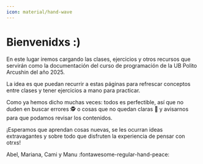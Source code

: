 ```yaml
---
icon: material/hand-wave
---
```


# Bienvenidxs :)

En este lugar iremos cargando las clases, ejercicios y otros recursos que servirán como la documentación del curso de
programación de la UB Polito Arcushin del año 2025.

La idea es que puedan recurrir a estas páginas para refrescar conceptos entre clases y tener ejercicios a mano para
practicar.

Como ya hemos dicho muchas veces: todos es perfectible, así que no duden en buscar errores :detective: o cosas que no
quedan claras :thinking: y avisarnos para que podamos revisar los contenidos.

¡Esperamos que aprendan cosas nuevas, se les ocurran ideas extravagantes y sobre todo que disfruten la experiencia de
pensar con otrxs!

Abel, Mariana, Cami y Manu :fontawesome-regular-hand-peace: